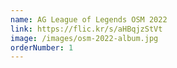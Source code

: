 ```yaml
---
name: AG League of Legends OSM 2022
link: https://flic.kr/s/aHBqjzStVt
image: /images/osm-2022-album.jpg
orderNumber: 1
---
```

